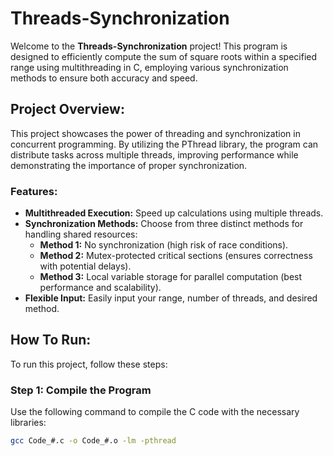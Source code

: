 # Threads-Synchronization

Welcome to the **Threads-Synchronization** project! This program is designed to efficiently compute the sum of square roots within a specified range using multithreading in C, employing various synchronization methods to ensure both accuracy and speed.

## Project Overview:
This project showcases the power of threading and synchronization in concurrent programming. By utilizing the PThread library, the program can distribute tasks across multiple threads, improving performance while demonstrating the importance of proper synchronization.

### Features:
- **Multithreaded Execution:** Speed up calculations using multiple threads.
- **Synchronization Methods:** Choose from three distinct methods for handling shared resources:
  - **Method 1:** No synchronization (high risk of race conditions).
  - **Method 2:** Mutex-protected critical sections (ensures correctness with potential delays).
  - **Method 3:** Local variable storage for parallel computation (best performance and scalability).
- **Flexible Input:** Easily input your range, number of threads, and desired method.

## How To Run:
To run this project, follow these steps:

### Step 1: Compile the Program
Use the following command to compile the C code with the necessary libraries:
```bash
gcc Code_#.c -o Code_#.o -lm -pthread

